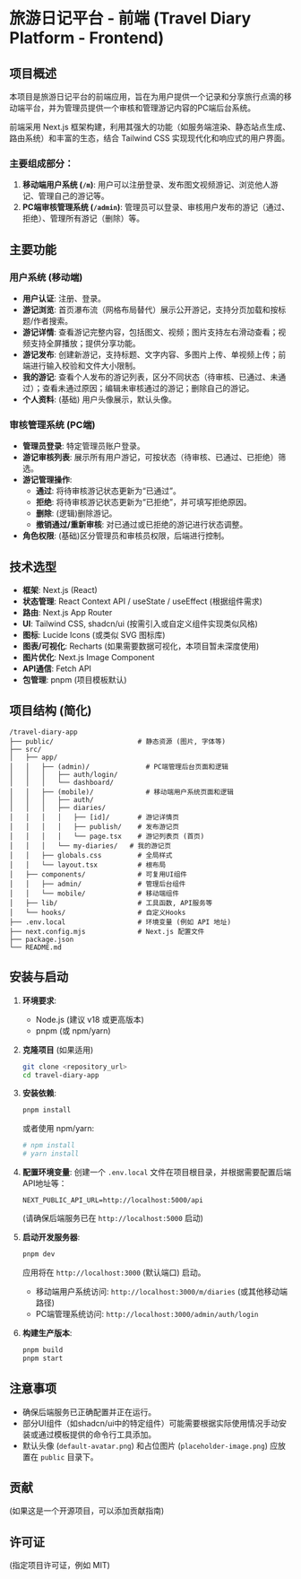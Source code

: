 # 旅游日记平台 - 前端 (Travel Diary Platform - Frontend)

## 项目概述

本项目是旅游日记平台的前端应用，旨在为用户提供一个记录和分享旅行点滴的移动端平台，并为管理员提供一个审核和管理游记内容的PC端后台系统。

前端采用 Next.js 框架构建，利用其强大的功能（如服务端渲染、静态站点生成、路由系统）和丰富的生态，结合 Tailwind CSS 实现现代化和响应式的用户界面。

### 主要组成部分：

1.  **移动端用户系统 (`/m`)**: 用户可以注册登录、发布图文视频游记、浏览他人游记、管理自己的游记等。
2.  **PC端审核管理系统 (`/admin`)**: 管理员可以登录、审核用户发布的游记（通过、拒绝）、管理所有游记（删除）等。

## 主要功能

### 用户系统 (移动端)

*   **用户认证**: 注册、登录。
*   **游记浏览**: 首页瀑布流（网格布局替代）展示公开游记，支持分页加载和按标题/作者搜索。
*   **游记详情**: 查看游记完整内容，包括图文、视频；图片支持左右滑动查看；视频支持全屏播放；提供分享功能。
*   **游记发布**: 创建新游记，支持标题、文字内容、多图片上传、单视频上传；前端进行输入校验和文件大小限制。
*   **我的游记**: 查看个人发布的游记列表，区分不同状态（待审核、已通过、未通过）；查看未通过原因；编辑未审核通过的游记；删除自己的游记。
*   **个人资料**: (基础) 用户头像展示，默认头像。

### 审核管理系统 (PC端)

*   **管理员登录**: 特定管理员账户登录。
*   **游记审核列表**: 展示所有用户游记，可按状态（待审核、已通过、已拒绝）筛选。
*   **游记管理操作**:
    *   **通过**: 将待审核游记状态更新为“已通过”。
    *   **拒绝**: 将待审核游记状态更新为“已拒绝”，并可填写拒绝原因。
    *   **删除**: (逻辑)删除游记。
    *   **撤销通过/重新审核**: 对已通过或已拒绝的游记进行状态调整。
*   **角色权限**: (基础)区分管理员和审核员权限，后端进行控制。

## 技术选型

*   **框架**: Next.js (React)
*   **状态管理**: React Context API / useState / useEffect (根据组件需求)
*   **路由**: Next.js App Router
*   **UI**: Tailwind CSS, shadcn/ui (按需引入或自定义组件实现类似风格)
*   **图标**: Lucide Icons (或类似 SVG 图标库)
*   **图表/可视化**: Recharts (如果需要数据可视化，本项目暂未深度使用)
*   **图片优化**: Next.js Image Component
*   **API通信**: Fetch API
*   **包管理**: pnpm (项目模板默认)

## 项目结构 (简化)

```
/travel-diary-app
├── public/                     # 静态资源 (图片, 字体等)
├── src/
│   ├── app/
│   │   ├── (admin)/              # PC端管理后台页面和逻辑
│   │   │   ├── auth/login/
│   │   │   └── dashboard/
│   │   ├── (mobile)/             # 移动端用户系统页面和逻辑
│   │   │   ├── auth/
│   │   │   ├── diaries/
│   │   │   │   ├── [id]/       # 游记详情页
│   │   │   │   ├── publish/    # 发布游记页
│   │   │   │   └── page.tsx    # 游记列表页 (首页)
│   │   │   └── my-diaries/   # 我的游记页
│   │   ├── globals.css         # 全局样式
│   │   └── layout.tsx          # 根布局
│   ├── components/             # 可复用UI组件
│   │   ├── admin/              # 管理后台组件
│   │   └── mobile/             # 移动端组件
│   ├── lib/                    # 工具函数, API服务等
│   └── hooks/                  # 自定义Hooks
├── .env.local                  # 环境变量 (例如 API 地址)
├── next.config.mjs             # Next.js 配置文件
├── package.json
└── README.md
```

## 安装与启动

1.  **环境要求**:
    *   Node.js (建议 v18 或更高版本)
    *   pnpm (或 npm/yarn)

2.  **克隆项目** (如果适用)
    ```bash
    git clone <repository_url>
    cd travel-diary-app
    ```

3.  **安装依赖**:
    ```bash
    pnpm install
    ```
    或者使用 npm/yarn:
    ```bash
    # npm install
    # yarn install
    ```

4.  **配置环境变量**:
    创建一个 `.env.local` 文件在项目根目录，并根据需要配置后端API地址等：
    ```env
    NEXT_PUBLIC_API_URL=http://localhost:5000/api
    ```
    (请确保后端服务已在 `http://localhost:5000` 启动)

5.  **启动开发服务器**:
    ```bash
    pnpm dev
    ```
    应用将在 `http://localhost:3000` (默认端口) 启动。
    *   移动端用户系统访问: `http://localhost:3000/m/diaries` (或其他移动端路径)
    *   PC端管理系统访问: `http://localhost:3000/admin/auth/login`

6.  **构建生产版本**:
    ```bash
    pnpm build
    pnpm start
    ```

## 注意事项

*   确保后端服务已正确配置并正在运行。
*   部分UI组件（如shadcn/ui中的特定组件）可能需要根据实际使用情况手动安装或通过模板提供的命令行工具添加。
*   默认头像 (`default-avatar.png`) 和占位图片 (`placeholder-image.png`) 应放置在 `public` 目录下。

## 贡献

(如果这是一个开源项目，可以添加贡献指南)

## 许可证

(指定项目许可证，例如 MIT)

